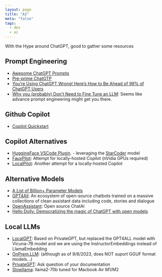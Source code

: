 ```yaml
---
layout: page
title: "AI"
meta: "false"
tags:
  - dev
  - ai
---
```

With the Hype around ChatGPT, good to gather some resources

## Prompt Engineering

- [Awesome ChatGPT Prompts](https://prompts.chat/)
- [Pre-prime ChatGTP](https://www.reddit.com/r/OpenAI/comments/16cuzwd/improved_my_custom_instructions_prompt_to/)
- [You’re Using ChatGPT Wrong! Here’s How to Be Ahead of 99% of ChatGPT Users](https://artificialcorner.com/youre-using-chatgpt-wrong-here-s-how-to-be-ahead-of-99-of-chatgpt-users-886a50dabc54)
- [Why you (probably) Don't Need to Fine Tune an LLM](https://www.tidepool.so/2023/08/17/why-you-probably-dont-need-to-fine-tune-an-llm/?utm_source=tldrnewsletter): Seems like advance prompt engineering might get you there.

## Github Copilot

- [Copilot Quickstart](https://docs.github.com/en/copilot/quickstart)

## Copilot Alternatives

- [HuggingFace VSCode Plugin](https://marketplace.visualstudio.com/items?itemName=HuggingFace.huggingface-vscode). - leveraging the [StarCoder](https://huggingface.co/blog/starcoder) model
- [FauxPilot](https://github.com/fauxpilot/fauxpilot): Attempt for locally-hosted Copilot (nVidia GPUs required)
- [LocalPilot](https://github.com/danielgross/localpilot/): Another attempt for a locally-hosted Copilot

## Alternative Models

- [A List of Billion+ Parameter Models](https://matt-rickard.com/a-list-of-1-billion-parameter-llms)
- [GPT4All](https://github.com/nomic-ai/gpt4all): An ecosystem of open-source chatbots trained on a massive collections of clean assistant data including code, stories and dialogue
- [OpenAssistant](https://huggingface.co/OpenAssistant): Open source ChatAI
- [Hello Dolly: Democratizing the magic of ChatGPT with open models](https://www.databricks.com/blog/2023/03/24/hello-dolly-democratizing-magic-chatgpt-open-models.html)

## Local LLMs

- [LocalGPT](https://github.com/PromtEngineer/localGPT): Based on PrivateGPT, but replaced the GPT4ALL model with Vicuna-7B model and we are using the InstructorEmbeddings instead of LlamaEmbedding
- [OnPrem.LLM](https://github.com/amaiya/onprem): (although as of 9/8/2023, does NOT suport GGUF format models...)
- [PrivateGPT](https://github.com/imartinez/privateGPT): Ask question of your documentation
- [Slowllama](https://github.com/okuvshynov/slowllama): llama2-70b tuned for Macbook Air M1/M2